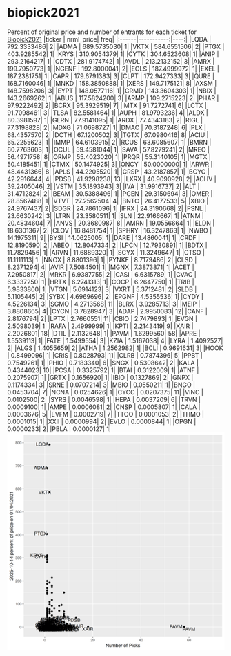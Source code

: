 # biopick2021
Percent of original price and number of entrants for each ticket for [Biopick2021](https://twitter.com/hashtag/Biopick2021)
|ticker |  nrml_price| freq|
|:------|-----------:|----:|
|LQDA   | 792.3333486|    2|
|ADMA   | 689.5735030|    1|
|VKTX   | 584.6551506|    2|
|PTGX   | 403.9285542|    1|
|KRYS   | 310.9054379|    1|
|CYTK   | 304.6523608|    1|
|ANIP   | 293.2164217|    1|
|CDTX   | 281.9174742|    1|
|AVDL   | 213.2132152|    3|
|AMRX   | 199.7950773|    1|
|NGENF  | 192.8000041|    2|
|EOLS   | 187.4999972|    1|
|EXEL   | 187.2381751|    1|
|CAPR   | 179.6791383|    3|
|CLPT   | 172.9427333|    3|
|QURE   | 168.7160046|    1|
|MNKD   | 158.3850888|    1|
|XERS   | 149.7175121|    8|
|AXSM   | 148.7598206|    3|
|EYPT   | 148.0577116|    1|
|CRMD   | 143.3604303|    1|
|NBIX   | 143.2669262|    1|
|ABUS   | 117.5824200|    3|
|ARMP   | 109.2715223|    2|
|PHAR   |  97.9222492|    2|
|BCRX   |  95.3929519|    7|
|IMTX   |  91.7272741|    6|
|LCTX   |  91.7098461|    3|
|TLSA   |  82.5581464|    1|
|AUPH   |  81.9793236|    4|
|ALDX   |  80.3981597|    1|
|GERN   |  77.9141095|    1|
|ARDX   |  77.4343183|    2|
|RIGL   |  77.3198828|    2|
|MDXG   |  71.0698727|    1|
|DMAC   |  70.3187248|    6|
|PLX    |  68.4357570|    2|
|DCTH   |  67.1200502|    3|
|TGTX   |  67.0980416|    8|
|ACIU   |  65.2255623|    1|
|IMMP   |  64.6103915|    2|
|RCUS   |  63.6085607|    1|
|BMRN   |  60.7763603|    1|
|OCUL   |  59.4581044|    1|
|SAVA   |  57.8279241|    2|
|MREO   |  56.4971758|    8|
|ORMP   |  55.4023020|    1|
|PRQR   |  55.3140105|    1|
|MGTX   |  50.4185451|    1|
|CTMX   |  50.1474925|    3|
|ONCY   |  50.0000000|    1|
|ARWR   |  48.4431366|    8|
|APLS   |  44.2205520|    1|
|CRSP   |  43.2187857|    1|
|BCYC   |  42.2916644|    4|
|PDSB   |  41.9298238|   13|
|LXRX   |  40.9090928|    2|
|ACHV   |  39.2405046|    2|
|VSTM   |  35.1893943|    3|
|IVA    |  31.9916737|    2|
|ALT    |  31.4712824|    2|
|BEAM   |  30.5388496|    1|
|PGEN   |  29.3150694|    3|
|OMER   |  28.8567488|    1|
|VTVT   |  27.2562504|    4|
|BNTC   |  26.4177533|    5|
|XBIO   |  24.9767437|    2|
|SDGR   |  24.7861096|    1|
|IFRX   |  24.3190668|    2|
|PSNL   |  23.6630242|    3|
|LTRN   |  23.3580511|    1|
|SLN    |  22.9166667|    1|
|ATNM   |  20.4834604|    7|
|ANVS   |  20.3680987|    8|
|AMRN   |  19.0556664|    1|
|ELDN   |  18.6301367|    2|
|CLOV   |  16.8481754|    1|
|SPHRY  |  16.3247863|    1|
|NWBO   |  14.1975311|    9|
|BYSI   |  14.0625005|    1|
|DARE   |  13.4860041|    1|
|CRDF   |  12.8190590|    2|
|ABEO   |  12.8047334|    2|
|LPCN   |  12.7930891|    1|
|BDTX   |  11.7829456|    1|
|ARVN   |  11.6889320|    1|
|SCYX   |  11.3249647|    1|
|CTSO   |  11.1111113|    1|
|NNOX   |   8.8801396|    1|
|PYNKF  |   8.7179486|    2|
|CLSD   |   8.2371294|    4|
|AVIR   |   7.5084501|    1|
|MGNX   |   7.3873871|    1|
|ACET   |   7.2950817|    2|
|MRKR   |   6.9387755|    2|
|CASI   |   6.6315789|    1|
|CVAC   |   6.3337250|    1|
|HRTX   |   6.2741313|    1|
|COCP   |   6.2647750|    1|
|TRIB   |   5.9833800|    1|
|VTGN   |   5.6914123|    3|
|VXRT   |   5.3712481|    2|
|SLDB   |   5.1105445|    2|
|SYBX   |   4.6969696|    2|
|EPGNF  |   4.5355536|    1|
|CYDY   |   4.5226134|    3|
|SGMO   |   4.2713568|   11|
|BLRX   |   3.9285713|    3|
|MEIP   |   3.8808665|    4|
|CYCN   |   3.7828947|    3|
|ADAP   |   2.9950083|   12|
|CANF   |   2.8176794|    2|
|LPTX   |   2.7660551|   11|
|CBIO   |   2.7479893|    1|
|EVGN   |   2.5098039|    1|
|RAFA   |   2.4999999|    1|
|KPTI   |   2.2143419|    9|
|XAIR   |   2.2026801|   18|
|DTIL   |   2.1132648|    1|
|PAVM   |   1.6299560|   58|
|APRE   |   1.5539113|    1|
|FATE   |   1.5499554|    3|
|KZIA   |   1.5167038|    4|
|LYRA   |   1.4092527|    2|
|ALGS   |   1.4055659|    2|
|ATHA   |   1.2562982|    1|
|BCLI   |   0.9691631|    3|
|HOOK   |   0.8499096|    1|
|CRIS   |   0.8028793|   11|
|CLRB   |   0.7874396|    5|
|PPBT   |   0.7549261|    1|
|PHIO   |   0.7183340|    6|
|SNGX   |   0.5308642|    2|
|KALA   |   0.4344023|   10|
|PCSA   |   0.3325792|    1|
|BTAI   |   0.3122009|    1|
|ATNF   |   0.2075907|    1|
|GRTX   |   0.1656920|    1|
|IBIO   |   0.1327869|    2|
|GNPX   |   0.1174334|    3|
|SRNE   |   0.0707214|    3|
|MBIO   |   0.0550211|    1|
|BNGO   |   0.0453704|    7|
|NCNA   |   0.0254626|    1|
|CYCC   |   0.0207375|   11|
|VINC   |   0.0102500|    2|
|SYRS   |   0.0046598|    1|
|HEPA   |   0.0037209|    6|
|TRVN   |   0.0009100|    1|
|AMPE   |   0.0006081|    2|
|CNSP   |   0.0005807|    1|
|CALA   |   0.0003676|    5|
|EVFM   |   0.0002719|    7|
|TTOO   |   0.0001053|    2|
|THMO   |   0.0001015|    1|
|XXII   |   0.0000994|    2|
|EVLO   |   0.0000844|    1|
|OPGN   |   0.0000233|    2|
|PBLA   |   0.0000127|    1|
![retvspicks](biopicks.png?raw=true)
